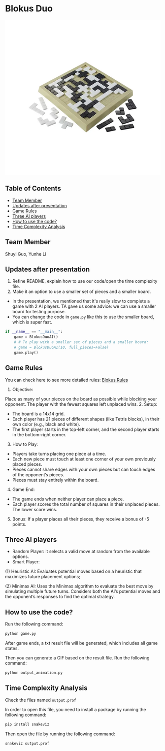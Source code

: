 # Blokus Duo
![Blokus](blokus.webp)

## Table of Contents
- [Team Member](#team-member)
- [Updates after presentation](#updates-after-presentation)
- [Game Rules](#game-rules)
- [Three AI players](#three-ai-players)
- [How to use the code?](#how-to-use-the-code)
- [Time Complexity Analysis](#time-complexity-analysis)

## Team Member
Shuyi Guo, Yunhe Li

## Updates after presentation
1. Refine README, explain how to use our code/open the time complexity file.
2. Make it an option to use a smaller set of pieces and a smaller board. 
* In the presentation, we mentioned that it's really slow to complete a game with 2 AI players. TA gave us some advice: we can use a smaller board for testing purpose.
* You can change the code in ```game.py``` like this to use the smaller board, which is super fast.
```python
if __name__ == "__main__":
    game = BlokusDuoAI()
    # # To play with a smaller set of pieces and a smaller board:
    # game = BlokusDuoAI(10, full_pieces=False)
    game.play()
```


## Game Rules
You can check here to see more detailed rules: [Blokus Rules](https://en.wikipedia.org/wiki/Blokus)

1. Objective:

Place as many of your pieces on the board as possible while blocking your opponent. The player with the fewest squares left unplaced wins.
2. Setup:
* The board is a 14x14 grid.
* Each player has 21 pieces of different shapes (like Tetris blocks), in their own color (e.g., black and white).
* The first player starts in the top-left corner, and the second player starts in the bottom-right corner.
3.	How to Play:
* Players take turns placing one piece at a time.
* Each new piece must touch at least one corner of your own previously placed pieces.
* Pieces cannot share edges with your own pieces but can touch edges of the opponent’s pieces.
* Pieces must stay entirely within the board.
4.	Game End:
* The game ends when neither player can place a piece.
* Each player scores the total number of squares in their unplaced pieces. The lower score wins.
5.	Bonus:
If a player places all their pieces, they receive a bonus of -5 points.

## Three AI players
* Random Player: it selects a valid move at random from the available options.
* Smart Player: 

(1) Heuristic AI: Evaluates potential moves based on a heuristic that maximizes future placement options; 

(2) Minimax AI: Uses the Minimax algorithm to evaluate the best move by simulating multiple future turns. Considers both the AI’s potential moves and the opponent’s responses to find the optimal strategy.

## How to use the code?
Run the following command:
```python
python game.py
```

After game ends, a txt result file will be generated, which includes all game states. 

Then you can generate a GIF based on the result file. Run the following command:
```python
python output_animation.py
```

## Time Complexity Analysis
Check the files named ```output.prof```

In order to open this file, you need to install a package by running the following command:
```python
pip install snakeviz
```

Then open the file by running the following command:
```python
snakeviz output.prof
```